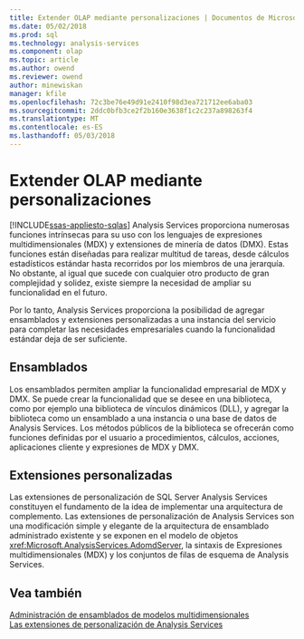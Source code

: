 ```yaml
---
title: Extender OLAP mediante personalizaciones | Documentos de Microsoft
ms.date: 05/02/2018
ms.prod: sql
ms.technology: analysis-services
ms.component: olap
ms.topic: article
ms.author: owend
ms.reviewer: owend
author: minewiskan
manager: kfile
ms.openlocfilehash: 72c3be76e49d91e2410f98d3ea721712ee6aba03
ms.sourcegitcommit: 2ddc0bfb3ce2f2b160e3638f1c2c237a898263f4
ms.translationtype: MT
ms.contentlocale: es-ES
ms.lasthandoff: 05/03/2018
---
```

# <a name="extending-olap-through-personalizations"></a>Extender OLAP mediante personalizaciones
[!INCLUDE[ssas-appliesto-sqlas](../../../includes/ssas-appliesto-sqlas.md)]
  Analysis Services proporciona numerosas funciones intrínsecas para su uso con los lenguajes de expresiones multidimensionales (MDX) y extensiones de minería de datos (DMX). Estas funciones están diseñadas para realizar multitud de tareas, desde cálculos estadísticos estándar hasta recorridos por los miembros de una jerarquía. No obstante, al igual que sucede con cualquier otro producto de gran complejidad y solidez, existe siempre la necesidad de ampliar su funcionalidad en el futuro.  
  
 Por lo tanto, Analysis Services proporciona la posibilidad de agregar ensamblados y extensiones personalizadas a una instancia del servicio para completar las necesidades empresariales cuando la funcionalidad estándar deja de ser suficiente.  
  
## <a name="assemblies"></a>Ensamblados  
 Los ensamblados permiten ampliar la funcionalidad empresarial de MDX y DMX. Se puede crear la funcionalidad que se desee en una biblioteca, como por ejemplo una biblioteca de vínculos dinámicos (DLL), y agregar la biblioteca como un ensamblado a una instancia o una base de datos de Analysis Services. Los métodos públicos de la biblioteca se ofrecerán como funciones definidas por el usuario a procedimientos, cálculos, acciones, aplicaciones cliente y expresiones de MDX y DMX.  
  
## <a name="personalized-extensions"></a>Extensiones personalizadas  
 Las extensiones de personalización de SQL Server Analysis Services constituyen el fundamento de la idea de implementar una arquitectura de complemento. Las extensiones de personalización de Analysis Services son una modificación simple y elegante de la arquitectura de ensamblado administrado existente y se exponen en el modelo de objetos <xref:Microsoft.AnalysisServices.AdomdServer>, la sintaxis de Expresiones multidimensionales (MDX) y los conjuntos de filas de esquema de Analysis Services.  
  
## <a name="see-also"></a>Vea también  
 [Administración de ensamblados de modelos multidimensionales](../../../analysis-services/multidimensional-models/multidimensional-model-assemblies-management.md)   
 [Las extensiones de personalización de Analysis Services](../../../analysis-services/multidimensional-models/extending-olap/analysis-services-personalization-extensions.md)  
  
  
